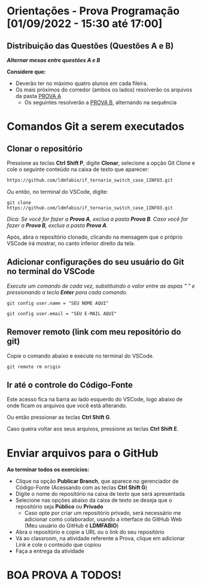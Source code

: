 # Orientações - Prova Programação [01/09/2022 - 15:30 até 17:00]

## Distribuição das Questões (Questões A e B)

***Alternar mesas entre questões A e B***

**Considere que:**

* Deverão ter no máximo quatro alunos em cada fileira.
* Os mais próximos do corredor (ambos os lados) resolverão os arquivos da pasta [PROVA A](Prova_A/)
  * Os seguintes resolverão a [PROVA B](Prova_B/), alternando na sequência
  

# Comandos Git a serem executados

## Clonar o repositório
Pressione as teclas **Ctrl Shift P**, digite **Clonar**, selecione a opção Git Clone e cole o seguinte conteúdo na caixa de texto que aparecer:
```html
https://github.com/ldmfabio/if_ternario_switch_case_1INFO3.git
```
*Ou então*, no terminal do VSCode, digite:
```GIT
git clone https://github.com/ldmfabio/if_ternario_switch_case_1INFO3.git
```

*Dica: Se você for fazer a **Prova A**, exclua a pasta **Prova B**. Caso você for fazer a **Prova B**, exclua a pasta **Prova A**.*

Após, abra o repositório clonado, clicando na mensagem que o próprio VSCode irá mostrar, no canto inferior direito da tela.


## Adicionar configurações do seu usuário do Git no terminal do VSCode
*Execute um comando de cada vez, substituindo o valor entre as aspas " " e pressionando a tecla **Enter** para cada comando.*
```GIT
git config user.name = "SEU NOME AQUI"
```
```GIT
git config user.email = "SEU E-MAIL AQUI"
```

## Remover remoto (link com meu repositório do git)
Copie o comando abaixo e execute no terminal do VSCode.
```GIT
git remote rm origin
```

## Ir até o controle do Código-Fonte
Este acesso fica na barra ao lado esquerdo do VSCode, logo abaixo de onde ficam os arquivos que você está alterando.

Ou então pressionar as teclas **Ctrl Shift G**.

Caso queira voltar aos seus arquivos, pressione as teclas **Ctrl Shift E**.

# Enviar arquivos para o GitHub
**Ao terminar todos os exercícios:**
* Clique na opção **Publicar Branch**, que aparece no gerenciador de Código-Fonte (Acessando com as teclas **Ctrl Shift G**)
* Digite o nome do repositório na caixa de texto que será apresentada
* Selecione nas opções abaixo da caixa de texto se deseja que o repositório seja **Público** ou **Privado**
  * Caso opte por criar um repositório privado, será necessário me adicionar como colaborador, usando a interface do GitHub Web (Meu usuário do GitHub é **LDMFABIO**)
* Abra o repositório e copie a URL ou o link do seu repositório
* Vá ao classroom, na atividade referente a Prova, clique em adicionar Link e cole o conteúdo que copiou
* Faça a entrega da atividade

# BOA PROVA A TODOS!